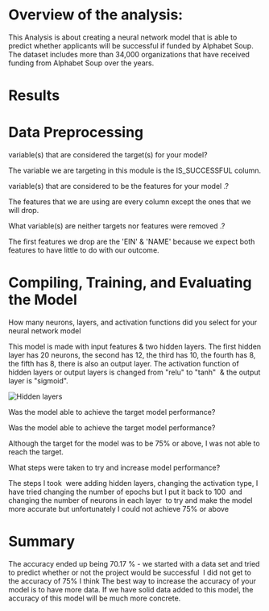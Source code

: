 
# Overview of the analysis:
This Analysis is about creating a neural network model that is able to predict whether applicants will be successful if funded by Alphabet Soup. The dataset includes more than 34,000 organizations that have received funding from Alphabet Soup over the years.


# Results 

# Data Preprocessing

variable(s) that are considered the target(s) for your model?

The variable we are targeting in this module is the IS_SUCCESSFUL column.

variable(s) that are considered to be the features for your model .?

The features that we are using are every column except the ones that we will drop.

What variable(s) are neither targets nor features were removed .?

The first features we drop are the 'EIN' & 'NAME' because we expect both features to have little to do with our outcome.


# Compiling, Training, and Evaluating the Model


How many neurons, layers, and activation functions did you select for your neural network model

This model is made with input features & two hidden layers. The first hidden layer has 20 neurons, the second has 12, the third has 10, the fourth has 8, the fifth has 8, there is also an output layer. The activation function of hidden layers or output layers is changed from "relu" to "tanh"  & the output layer is "sigmoid".


![Hidden layers](https://user-images.githubusercontent.com/82621077/132142282-4418356d-1049-43da-9386-8ab2758db6c7.png)

Was the model able to achieve the target model performance?





Was the model able to achieve the target model performance?

Although the target for the model was to be 75% or above, I was not able to reach the target.


What steps were taken to try and increase model performance?

The steps I took  were adding hidden layers, changing the activation type, I have tried changing the number of epochs but I put it back to 100  and changing the number of neurons in each layer  to try and make the model more accurate but unfortunately I could not achieve 75% or above




# Summary

The accuracy ended up being 70.17 % - we started with a data set and tried to predict whether or not the project would be successful  I did not get to the accuracy of 75% I think The best way to increase the accuracy of your model is to have more data. If we have solid data added to this model, the accuracy of this model will be much more concrete.
